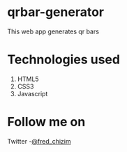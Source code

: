 # qrbar-generator
This web app generates qr bars

# Technologies used
1. HTML5
2. CSS3
3. Javascript

# Follow me on
Twitter -[@fred_chizim](https://twitter.com/fred_chizim "FRED")
